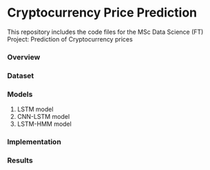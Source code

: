 # Cryptocurrency Price Prediction

This repository includes the code files for the MSc Data Science (FT) Project: Prediction of Cryptocurrency prices 

### Overview 


### Dataset 


### Models 

1. LSTM model
2. CNN-LSTM model
3. LSTM-HMM model


### Implementation 



### Results 

